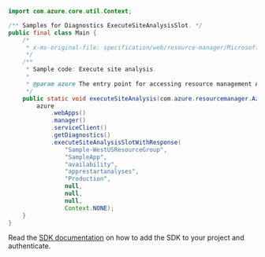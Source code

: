```java
import com.azure.core.util.Context;

/** Samples for Diagnostics ExecuteSiteAnalysisSlot. */
public final class Main {
    /*
     * x-ms-original-file: specification/web/resource-manager/Microsoft.Web/stable/2021-03-01/examples/Diagnostics_ExecuteSiteAnalysis.json
     */
    /**
     * Sample code: Execute site analysis.
     *
     * @param azure The entry point for accessing resource management APIs in Azure.
     */
    public static void executeSiteAnalysis(com.azure.resourcemanager.AzureResourceManager azure) {
        azure
            .webApps()
            .manager()
            .serviceClient()
            .getDiagnostics()
            .executeSiteAnalysisSlotWithResponse(
                "Sample-WestUSResourceGroup",
                "SampleApp",
                "availability",
                "apprestartanalyses",
                "Production",
                null,
                null,
                null,
                Context.NONE);
    }
}
```

Read the [SDK documentation](https://github.com/Azure/azure-sdk-for-java/blob/azure-resourcemanager_2.15.0/sdk/resourcemanager/azure-resourcemanager/README.md) on how to add the SDK to your project and authenticate.

